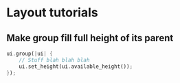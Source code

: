 # Layout tutorials

## Make group fill full height of its parent

```rust
ui.group(|ui| {
    // Stuff blah blah blah
    ui.set_height(ui.available_height());
});
```
